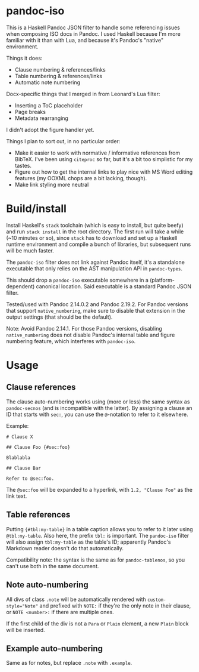# pandoc-iso

This is a Haskell Pandoc JSON filter to handle some referencing issues when composing ISO docs in Pandoc. I used Haskell because I'm more familiar with it than with Lua, and because it's Pandoc's "native" environment.

Things it does:

 - Clause numbering & references/links
 - Table numbering & references/links
 - Automatic note numbering

Docx-specific things that I merged in from Leonard's Lua filter:

 - Inserting a ToC placeholder
 - Page breaks
 - Metadata rearranging

I didn't adopt the figure handler yet.

Things I plan to sort out, in no particular order:

 - Make it easier to work with normative / informative references from BibTeX. I've been using `citeproc` so far, but it's a bit too simplistic for my tastes.
 - Figure out how to get the internal links to play nice with MS Word editing features (my OOXML chops are a bit lacking, though).
 - Make link styling more neutral


# Build/install

Install Haskell's `stack` toolchain (which is easy to install, but quite beefy) and run `stack install` in the root directory. The first run will take a while (~10 minutes or so), since `stack` has to download and set up a Haskell runtime environment and compile a bunch of libraries, but subsequent runs will be much faster.

The `pandoc-iso` filter does not link against Pandoc itself, it's a standalone executable that only relies on the AST manipulation API in `pandoc-types`.

This should drop a `pandoc-iso` executable somewhere in a (platform-dependent) canonical location. Said executable is a standard Pandoc JSON filter.

Tested/used with Pandoc 2.14.0.2 and Pandoc 2.19.2. For Pandoc versions that support `native_numbering`, make sure to disable that extension in the output settings (that should be the default).

Note: Avoid Pandoc 2.14.1. For those Pandoc versions, disabling `native_numbering` does not disable Pandoc's internal table and figure numbering feature, which interferes with `pandoc-iso`.

# Usage

## Clause references

The clause auto-numbering works using (more or less) the same syntax as `pandoc-secnos` (and is incompatible with the latter). By assigning a clause an ID that starts with `sec:`, you can use the `@`-notation to refer to it elsewhere.

Example:

```
# Clause X

## Clause Foo {#sec:foo}

Blablabla

## Clause Bar

Refer to @sec:foo.
```

The `@sec:foo` will be expanded to a hyperlink, with `1.2, "Clause Foo"` as the link text.

## Table references

Putting `{#tbl:my-table}` in a table caption allows you to refer to it later using `@tbl:my-table`. Also here, the prefix `tbl:` is important. The `pandoc-iso` filter will also assign `tbl:my-table` as the table's ID; apparently Pandoc's Markdown reader doesn't do that automatically.

Compatibility note: the syntax is the same as for `pandoc-tablenos`, so you can't use both in the same document.

## Note auto-numbering

All divs of class `.note` will be automatically rendered with `custom-style="Note"` and prefixed with `NOTE:` if they're the only note in their clause, or `NOTE <number>:` if there are multiple ones.

If the first child of the div is not a `Para` or `Plain` element, a new `Plain` block will be inserted.

## Example auto-numbering

Same as for notes, but replace `.note` with `.example`.
